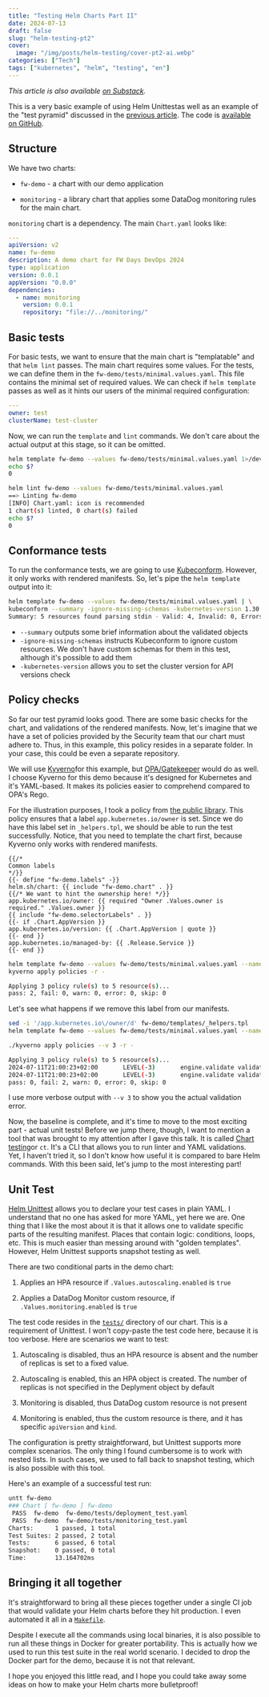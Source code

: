 ```yaml
---
title: "Testing Helm Charts Part II"
date: 2024-07-13
draft: false
slug: "helm-testing-pt2"
cover:
  image: "/img/posts/helm-testing/cover-pt2-ai.webp"
categories: ["Tech"]
tags: ["kubernetes", "helm", "testing", "en"]
---
```


_This article is also available [on Substack](https://newsletter.catops.dev/p/testing-helm-charts-part-ii)._

This is a very basic example of using Helm Unittestas well as an example of the "test pyramid" discussed in the [previous article](https://grem1.in/post/helm-testing-pt1/). The code is [available on GitHub](https://github.com/grem11n/talk-props/tree/main/fw-days-devops-2024).

## Structure

We have two charts:

- `fw-demo` - a chart with our demo application

- `monitoring` - a library chart that applies some DataDog monitoring rules for the main chart.

`monitoring` chart is a dependency. The main `Chart.yaml` looks like:

```yaml
---
apiVersion: v2
name: fw-demo
description: A demo chart for FW Days DevOps 2024
type: application
version: 0.0.1
appVersion: "0.0.0"
dependencies:
  - name: monitoring
    version: 0.0.1
    repository: "file://../monitoring/"
```

## Basic tests

For basic tests, we want to ensure that the main chart is "templatable" and that `helm lint` passes. The main chart requires some values. For the tests, we can define them in the `fw-demo/tests/minimal.values.yaml`. This file contains the minimal set of required values. We can check if `helm template` passes as well as it hints our users of the minimal required configuration:

```yaml
---
owner: test
clusterName: test-cluster
```

Now, we can run the `template` and `lint` commands. We don't care about the actual output at this stage, so it can be omitted.

```bash
helm template fw-demo --values fw-demo/tests/minimal.values.yaml 1>/dev/null
echo $?
0
```

```bash
helm lint fw-demo --values fw-demo/tests/minimal.values.yaml
==> Linting fw-demo
[INFO] Chart.yaml: icon is recommended
1 chart(s) linted, 0 chart(s) failed
echo $?
0
```

## Conformance tests

To run the conformance tests, we are going to use [Kubeconform](https://github.com/yannh/kubeconform). However, it only works with rendered manifests. So, let's pipe the `helm template` output into it:

```bash
helm template fw-demo --values fw-demo/tests/minimal.values.yaml | \
kubeconform --summary -ignore-missing-schemas -kubernetes-version 1.30.1
Summary: 5 resources found parsing stdin - Valid: 4, Invalid: 0, Errors: 0, Skipped: 1
```

- `--summary` outputs some brief information about the validated objects
- `-ignore-missing-schemas` instructs Kubeconform to ignore custom resources. We don't have custom schemas for them in this test, although it's possible to add them
- `-kubernetes-version` allows you to set the cluster version for API versions check

## Policy checks

So far our test pyramid looks good. There are some basic checks for the chart, and validations of the rendered manifests. Now, let's imagine that we have a set of policies provided by the Security team that our chart must adhere to. Thus, in this example, this policy resides in a separate folder. In your case, this could be even a separate repository.

We will use [Kyverno](https://kyverno.io/)for this example, but [OPA/Gatekeeper](https://github.com/open-policy-agent/gatekeeper) would do as well. I choose Kyverno for this demo because it's designed for Kubernetes and it's YAML-based. It makes its policies easier to comprehend compared to OPA's Rego.

For the illustration purposes, I took a policy from [the public library](https://kyverno.io/policies/best-practices/require-labels/require-labels/). This policy ensures that a label `app.kubernetes.io/owner` is set. Since we do have this label set in `_helpers.tpl`, we should be able to run the test successfully. Notice, that you need to template the chart first, because Kyverno only works with rendered manifests.

```helm
{{/*
Common labels
*/}}
{{- define "fw-demo.labels" -}}
helm.sh/chart: {{ include "fw-demo.chart" . }}
{{/* We want to hint the ownership here! */}}
app.kubernetes.io/owner: {{ required "Owner .Values.owner is required." .Values.owner }}
{{ include "fw-demo.selectorLabels" . }}
{{- if .Chart.AppVersion }}
app.kubernetes.io/version: {{ .Chart.AppVersion | quote }}
{{- end }}
app.kubernetes.io/managed-by: {{ .Release.Service }}
{{- end }}
```

```bash
helm template fw-demo --values fw-demo/tests/minimal.values.yaml --namespace fw-demo --kube-version 1.30.0 | \
kyverno apply policies -r -

Applying 3 policy rule(s) to 5 resource(s)...
pass: 2, fail: 0, warn: 0, error: 0, skip: 0
```

Let's see what happens if we remove this label from our manifests.

```bash
sed -i '/app.kubernetes.io\/owner/d' fw-demo/templates/_helpers.tpl
helm template fw-demo --values fw-demo/tests/minimal.values.yaml --namespace fw-demo --kube-version 1.30.0 | \

./kyverno apply policies --v 3 -r -

Applying 3 policy rule(s) to 5 resource(s)...
2024-07-11T21:00:23+02:00       LEVEL(-3)       engine.validate validation/validate_resource.go:329       validation error        {"policy.name": "require-labels", "policy.namespace": "", "policy.apply": "All", "new.kind": "Deployment", "new.namespace": "default", "new.name": "release-name-fw-demo", "rule.name": "autogen-check-for-labels", "path": "/spec/template/metadata/labels/app.kubernetes.io/owner/", "error": "resource value '<nil>' does not match '?*' at path /spec/template/metadata/labels/app.kubernetes.io/owner/"}
2024-07-11T21:00:23+02:00       LEVEL(-3)       engine.validate validation/validate_resource.go:329       validation error        {"policy.name": "require-labels", "policy.namespace": "", "policy.apply": "All", "new.kind": "Pod", "new.namespace": "default", "new.name": "release-name-fw-demo-test-connection", "rule.name": "check-for-labels", "path": "/metadata/labels/app.kubernetes.io/owner/", "error": "resource value '<nil>' does not match '?*' at path /metadata/labels/app.kubernetes.io/owner/"}
pass: 0, fail: 2, warn: 0, error: 0, skip: 0
```

I use more verbose output with `--v 3` to show you the actual validation error.

Now, the baseline is complete, and it's time to move to the most exciting part - actual unit tests! Before we jump there, though, I want to mention a tool that was brought to my attention after I gave this talk. It is called [Chart testing](https://github.com/helm/chart-testing)or `ct`. It's a CLI that allows you to run linter and YAML validations. Yet, I haven't tried it, so I don't know how useful it is compared to bare Helm commands. With this been said, let's jump to the most interesting part!

## Unit Test

[Helm Unittest](https://github.com/helm-unittest/helm-unittest) allows you to declare your test cases in plain YAML. I understand that no one has asked for more YAML, yet here we are. One thing that I like the most about it is that it allows one to validate specific parts of the resulting manifest. Places that contain logic: conditions, loops, etc. This is much easier than messing around with "golden templates". However, Helm Unittest supports snapshot testing as well.

There are two conditional parts in the demo chart:

1. Applies an HPA resource if `.Values.autoscaling.enabled` is `true`

2. Applies a DataDog Monitor custom resource, if `.Values.monitoring.enabled` is `true`

The test code resides in the [`tests/`](https://github.com/grem11n/talk-props/tree/main/fw-days-devops-2024/fw-demo/tests) directory of our chart. This is a requirement of Unittest. I won't copy-paste the test code here, because it is too verbose. Here are scenarios we want to test:

1. Autoscaling is disabled, thus an HPA resource is absent and the number of replicas is set to a fixed value.

2. Autoscaling is enabled, this an HPA object is created. The number of replicas is not specified in the Deplyment object by default

3. Monitoring is disabled, thus DataDog custom resource is not present

4. Monitoring is enabled, thus the custom resource is there, and it has specific `apiVersion` and `kind`.

The configuration is pretty straightforward, but Unittest supports more complex scenarios. The only thing I found cumbersome is to work with nested lists. In such cases, we used to fall back to snapshot testing, which is also possible with this tool.

Here's an example of a successful test run:

```bash
untt fw-demo
### Chart [ fw-demo ] fw-demo
 PASS  fw-demo  fw-demo/tests/deployment_test.yaml
 PASS  fw-demo  fw-demo/tests/monitoring_test.yaml
Charts:      1 passed, 1 total
Test Suites: 2 passed, 2 total
Tests:       6 passed, 6 total
Snapshot:    0 passed, 0 total
Time:        13.164702ms
```

## Bringing it all together

It's straightforward to bring all these pieces together under a single CI job that would validate your Helm charts before they hit production. I even automated it all in a [`Makefile`](https://github.com/grem11n/talk-props/blob/main/fw-days-devops-2024/Makefile).

Despite I execute all the commands using local binaries, it is also possible to run all these things in Docker for greater portability. This is actually how we used to run this test suite in the real world scenario. I decided to drop the Docker part for the demo, because it is not that relevant.

I hope you enjoyed this little read, and I hope you could take away some ideas on how to make your Helm charts more bulletproof!

